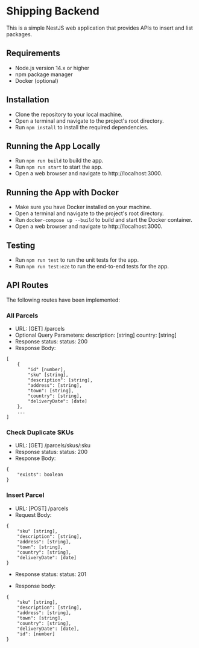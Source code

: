 # Shipping Backend

This is a simple NestJS web application that provides APIs to insert and list packages.

## Requirements
- Node.js version 14.x or higher
- npm package manager
- Docker (optional)

## Installation

- Clone the repository to your local machine.
- Open a terminal and navigate to the project's root directory.
- Run `npm install` to install the required dependencies.

## Running the App Locally
- Run `npm run build` to build the app.
- Run `npm run start` to start the app.
- Open a web browser and navigate to http://localhost:3000.

## Running the App with Docker
- Make sure you have Docker installed on your machine.
- Open a terminal and navigate to the project's root directory.
- Run `docker-compose up --build` to build and start the Docker container.
- Open a web browser and navigate to http://localhost:3000.

## Testing
- Run `npm run test` to run the unit tests for the app.
- Run `npm run test:e2e` to run the end-to-end tests for the app.

## API Routes
The following routes have been implemented:

### All Parcels
- URL: 
       [GET] /parcels
- Optional Query Parameters:
        description: [string]
        country: [string]
- Response status:
        status: 200
- Response Body:
```
[
    {
        "id" [number],
        "sku" [string],
        "description": [string],
        "address": [string],
        "town": [string],
        "country": [string],
        "deliveryDate": [date]
    },
    ...
]
```
### Check Duplicate SKUs

- URL: 
        [GET] /parcels/skus/:sku
- Response status:
        status: 200
- Response Body:
```
{
    "exists": boolean
}
```

### Insert Parcel
- URL: 
        [POST] /parcels
- Request Body:
```
{
    "sku" [string],
    "description": [string],
    "address": [string],
    "town": [string],
    "country": [string],
    "deliveryDate": [date]
}
```
- Response status:
        status: 201

- Response body:
```
{
    "sku" [string],
    "description": [string],
    "address": [string],
    "town": [string],
    "country": [string],
    "deliveryDate": [date],
    "id": [number]
}
```



